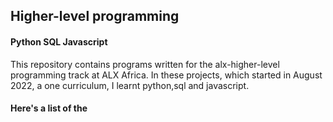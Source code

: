## Higher-level programming
#### Python   SQL   Javascript
This repository contains programs written for the alx-higher-level programming track at ALX Africa. In these projects, which started in August 2022, a one curriculum, I learnt python,sql and javascript. 
#### Here's a list of the 
